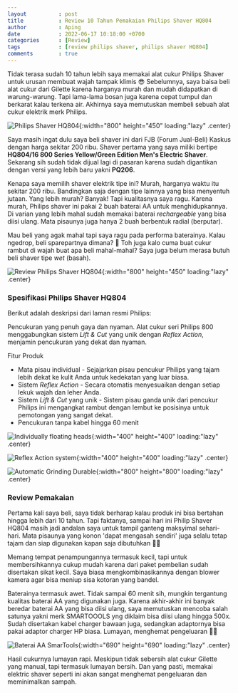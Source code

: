 ```yaml
---
layout          : post
title           : Review 10 Tahun Pemakaian Philips Shaver HQ804
author          : Aping
date            : 2022-06-17 10:18:00 +0700
categories      : [Review]
tags            : [review philips shaver, philips shaver HQ804]
comments        : true
---
```

Tidak terasa sudah 10 tahun lebih saya memakai alat cukur Philips Shaver untuk urusan membuat wajah tampak klimis 😎 Sebelumnya, saya baisa beli alat cukur dari Gilette karena harganya murah dan mudah didapatkan di warung-warung. Tapi lama-lama bosan juga karena cepat tumpul dan berkarat kalau terkena air. Akhirnya saya memutuskan membeli sebuah alat cukur elektrik merk Philips.

![Philips Shaver HQ804](https://blogger.googleusercontent.com/img/b/R29vZ2xl/AVvXsEisH9gvxMafAsMTMfe-npP2tMuVmirlZMX3jMmOII1LNS_5PSZC-KtWpRxqWnvCdzKlnCzndjyxeKVUBoNpEUOvo7cvzO2ENd1RUG_tcfEwc6DfKIO1_dGO9b690MaG-JoOrEaELhkHnDItWPAUyIOpabuk2vhFGbXmnNDn2N-18gsf1OqHTbBmN6U_Pw/s800/philip-shaver-hq-804.jpg "Philips Shaver HQ804"){:width="800" height="450" loading:"lazy" .center}

Saya masih ingat dulu saya beli shaver ini dari FJB (Forum Jual-Beli) Kaskus dengan harga sekitar 200 ribu. Shaver pertama yang saya miliki bertipe **HQ804/16 800 Series Yellow/Green Edition Men's Electric Shaver**. Sekarang sih sudah tidak dijual lagi di pasaran karena sudah digantikan dengan versi yang lebih baru yakni **PQ206**.

Kenapa saya memilih shaver elektrik tipe ini? Murah, harganya waktu itu sekitar 200 ribu. Bandingkan saja dengan tipe lainnya yang bisa menyentuh jutaan. Yang lebih murah? Banyak! Tapi kualitasnya saya ragu. Karena murah, Philips shaver ini pakai 2 buah baterai AA untuk menghidupkannya. Di varian yang lebih mahal sudah memakai baterai *rechargeable* yang bisa diisi ulang. Mata pisaunya juga hanya 2 buah berbentuk radial (berputar).

Mau beli yang agak mahal tapi saya ragu pada performa baterainya. Kalau ngedrop, beli sparepartnya dimana? 🤔 Toh juga kalo cuma buat cukur rambut di wajah buat apa beli mahal-mahal? Saya juga belum merasa butuh beli shaver tipe *wet* (basah).

![Review Philips Shaver HQ804](https://blogger.googleusercontent.com/img/b/R29vZ2xl/AVvXsEjDuK_p5BdD34yLl-Uqtxe4lU1tNS9hH607abZ2-6PCoThihm8G3Ncxv0eF-2pRRFeBpPdu13d5qAqTM-S9HyphhOAP8i4fkoDcRcBnOBL6FyKT7l4uWbf4YifpjLAwJb7GRzYGeZqcHhE6mAt5aSIw5EqQF707pBgwKLB5xpf1fn3NhBr4aYskMzG61Q/s800/review-philips-shaver-hq804.jpg "Review Philips Shaver HQ804"){:width="800" height="450" loading:"lazy" .center}

### Spesifikasi Philips Shaver HQ804

Berikut adalah deskripsi dari laman resmi Philips:

Pencukuran yang penuh gaya dan nyaman. Alat cukur seri Philips 800 menggabungkan sistem *Lift & Cut* yang unik dengan *Reflex Action*, menjamin pencukuran yang dekat dan nyaman.

Fitur Produk
* Mata pisau individual - Sejajarkan pisau pencukur Philips yang tajam lebih dekat ke kulit Anda untuk kedekatan yang luar biasa.
* Sistem *Reflex Action* - Secara otomatis menyesuaikan dengan setiap lekuk wajah dan leher Anda.
* Sistem *Lift & Cut* yang unik - Sistem pisau ganda unik dari pencukur Philips ini mengangkat rambut dengan lembut ke posisinya untuk pemotongan yang sangat dekat.
* Pencukuran tanpa kabel hingga 60 menit

![Individually floating heads](https://blogger.googleusercontent.com/img/b/R29vZ2xl/AVvXsEid25PkuQwx8FrXFswT-hnOoIYXQk1-SePmIjbWVLtEQB9PyP3ie4AgQl4NK4AHjz0CUw3QRGeSseGolrYAElbdjL3ze_77UU63kuHnwcYGAx5rCT1nKq17fn1USf5fhCL-GEtPccupgj3dycZuAJUk4rBEWoSnXs-XX6vpE5b7WfqDbG16fxF40d2-oQ/s400/philips-shaver-individually-floating-heads.jpg "Individually floating heads"){:width="400" height="400" loading:"lazy" .center}

![Reflex Action system](https://blogger.googleusercontent.com/img/b/R29vZ2xl/AVvXsEhK8tNe38d0zMmSwtf8Tad-ofozB5gd2qDz9HLIYNJ2Nzvzr7tgtHYzAOFvwSypOQ2YAGMwRZvfrR3lYMTmvm8XvHDvP7Te3b3zJGqmgmFEe2-q6QdELFdNzxcei1CK4hl5mGKZ7SRF8hzs0wXBrZrY5hwSFj5SkRVIsEoxLhneBv0u2KNBvp5r8hCa5g/s400/philips-shaver-reflex-action-system.jpg "Reflex Action system"){:width="400" height="400" loading:"lazy" .center}

![Automatic Grinding Durable](https://blogger.googleusercontent.com/img/b/R29vZ2xl/AVvXsEhCiIWmYG7TKD_qa2dQ-k4bybl2g2o6haNc6jL1Qs3CwEASEFSZ94EpIekhQl544ceQnylJb5GwsTuysuAi-AcY1e1J4OTvSxbAQRZGc6lC_V7AlpwDhzUNLpwfgBCn9kiBIGudmVkH2bzb526_xnXQi6dHtvkf2aakMHgRAAP_8LMe7WarYNjF3XVXzw/s800/philips-shaver-automatic-grinding-durable.jpg "Automatic Grinding Durable"){:width="800" height="800" loading:"lazy" .center}

### Review Pemakaian

Pertama kali saya beli, saya tidak berharap kalau produk ini bisa bertahan hingga lebih dari 10 tahun. Tapi faktanya, sampai hari ini Philip Shaver HQ804 masih jadi andalan saya untuk tampil ganteng maksyimal sehari-hari. Mata pisaunya yang konon 'dapat mengasah sendiri' juga selalu tetap tajam dan siap digunakan kapan saja dibutuhkan 👍🏻

Memang tempat penampungannya termasuk kecil, tapi untuk membersihkannya cukup mudah karena dari paket pembelian sudah disertakan sikat kecil. Saya biasa mengkombinasikannya dengan blower kamera agar bisa meniup sisa kotoran yang bandel.

Baterainya termasuk awet. Tidak sampai 60 menit sih, mungkin tergantung kualitas baterai AA yang digunakan juga. Karena akhir-akhir ini banyak beredar baterai AA yang bisa diisi ulang, saya memutuskan mencoba salah satunya yakni merk SMARTOOOLS yng diklaim bisa diisi ulang hingga 500x. Sudah disertakan kabel charger bawaan juga, sedangkan adaptornya bisa pakai adaptor charger HP biasa. Lumayan, menghemat pengeluaran 👌🏻

![Baterai AA SmarTools](https://blogger.googleusercontent.com/img/b/R29vZ2xl/AVvXsEjUDozMUzLB1sdIG2mWoyFphMIimCK0E_UlN4Qlr_nS69ElsO4o-7iyQmQycUGFB0CIkPgzzuwW_I4ngBV1XkgdkiBAX_Wx883Z5MzKCwOZprkN9J06yZAILYQ6qtE0zbJ0PTl7WNTgBz2-1H0jFImOXT0dy-qUozhevpik_GMYjgMZG_5OVN49VHRtvQ/s690/batera-aa-rechargeable-smartools.jpg "Baterai AA SmarTools"){:width="690" height="690" loading:"lazy" .center}

Hasil cukurnya lumayan rapi. Meskipun tidak sebersih alat cukur Gilette yang manual, tapi termasuk lumayan bersih. Dan yang pasti, memakai elektric shaver seperti ini akan sangat menghemat pengeluaran dan meminimalkan sampah.
